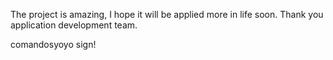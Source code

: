 The project is amazing, I hope it will be applied more in life soon. Thank you application development team.

comandosyoyo sign!


